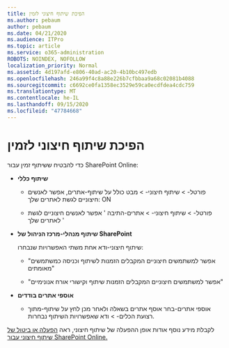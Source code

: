 ```yaml
---
title: הפיכת שיתוף חיצוני לזמין
ms.author: pebaum
author: pebaum
ms.date: 04/21/2020
ms.audience: ITPro
ms.topic: article
ms.service: o365-administration
ROBOTS: NOINDEX, NOFOLLOW
localization_priority: Normal
ms.assetid: 4d197afd-e806-40ad-ac20-4b10bc497edb
ms.openlocfilehash: 246a99f4c8a88e226b7cfbbaa9a68c02081b4088
ms.sourcegitcommit: c6692ce0fa1358ec3529e59ca0ecdfdea4cdc759
ms.translationtype: MT
ms.contentlocale: he-IL
ms.lasthandoff: 09/15/2020
ms.locfileid: "47784668"
---
```

# <a name="enable-external-sharing"></a>הפיכת שיתוף חיצוני לזמין

 כדי להבטיח ששיתוף זמין עבור SharePoint Online:
  
- **שיתוף כללי**
    
  - פורטל- \> שיתוף חיצוני- \> מבט כולל על שיתוף-אתרים, אפשר לאנשים חיצוניים לגשת לאתרים שלך: ON
    
  - פורטל- \> שיתוף חיצוני- \> אתרים-התיבה ' אפשר לאנשים חיצוניים לגשת לאתרים שלך '
    
- **שיתוף מנהלי-מרכז הניהול של SharePoint**
    
    שיתוף חיצוני-ודא אחת משתי האפשרויות שנבחרו:
    
  - "אפשר למשתמשים חיצוניים המקבלים הזמנות לשיתוף וכניסה כמשתמשים מאומתים"
    
  - "אפשר למשתמשים חיצוניים המקבלים הזמנות שיתוף וקישורי אורח אנונימיים"
    
- **אוספי אתרים בודדים**
    
  - אוספי אתרים-בחר אוסף אתרים בשאלה ולאחר מכן לחץ על שיתוף-מתוך רצועת הכלים- \> ודא שאפשרויות השיתוף נבחרות.
    
לקבלת מידע נוסף אודות אופן ההפעלה של שיתוף חיצוני, ראה [הפעלה או ביטול של שיתוף חיצוני עבור SharePoint Online.](https://go.microsoft.com/fwlink/?linkid=2047681&amp;clcid=0x409)
  

